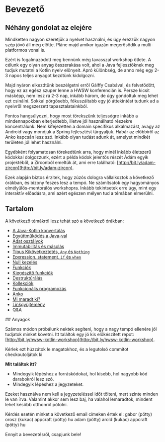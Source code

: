 # Bevezető

## Néhány gondolat az elejére

Mindketten nagyon szeretjük a nyelvet használni, és úgy érezzük nagyon szép jövő áll még előtte. Pláne majd amikor igazán megerősödik a multi-platformos vonal is. 

Ezért is fogalmazódott meg bennünk még tavasszal workshop ötlete. A célunk egy olyan anyag összerakása volt, ahol a Java fejlesztőknek meg tudjuk mutatni a Kotlin nyelv előnyeit. Apró különbség, de anno még egy 2-3 napos teljes anyagot kezdtünk kidolgozni.

Majd nyáron elkezdtünk beszélgetni erről Gálffy Csabával, és felvetődött, hogy ez az egész szuper lenne a HWSW konferencián is. Persze kicsit másképp, nem lesz rá 2-3 nap, inkább három, de úgy gondoltuk meg lehet ezt csinálni. Sokkal pörgősebb, fókuszáltabb egy jó áttekintést tudunk ad a nyelvről megszerzett tapasztalatainkból.

Fontos hangsúlyozni, hogy most törekszünk teljességre inkább a mindennapokban elterjedtebb, illetve jól használható részekre koncentrálunk. Nem kifejezetten a domain specifikus alkalmazást, avagy az Android vagy mondjuk a Spring fejlesztést tárgyaljuk. Habár az előbbiről az Anko kapcsán lesz szó. Inkább olyan tudást adunk át, amelyet mindkét területen jól lehet használni.

Egyébként folyamatosan törekedtünk arra, hogy minél inkább életszerű kódokkal dolgozzunk, ezért a példa kódok jelentős részét Ádám egyik projektéből, a Zirconból emeltük át, ami erre található: [http://bit.ly/adam-zircon](http://bit.ly/adam-zircon).

Ezek alapján biztos érzitek, hogy zúzós dologra vállalkoztok a következő órákban, és bizony feszes lesz a tempó. Ne számítsatok egy hagyományos elmélyülős-mentorálós workshopra. Inkább tekintsetek erre úgy, mint egy interaktív előadásra, ami azért egészen mélyen tud a témában elmerülni.

## Tartalom

A következő témákról lesz tehát szó a következő órákban:

- [A Java-Kotlin konvertálás](https://github.com/AppCraft-Projects/appcraft-kotlin-workshop/blob/master/docs/hu/01_convert_from_java.md)
- [Együttműködés a Java-val](https://github.com/AppCraft-Projects/appcraft-kotlin-workshop/blob/master/docs/hu/02_java_interop.md)
- [Adat osztályok](https://github.com/AppCraft-Projects/appcraft-kotlin-workshop/blob/master/docs/hu/03_data_classes.md)
- [Immutabilitás és másolás](https://github.com/AppCraft-Projects/appcraft-kotlin-workshop/blob/master/docs/hu/04_immutability_and_copy.md)
- [Típus Kikövetkeztetés, `Any` és `Nothing`](https://github.com/AppCraft-Projects/appcraft-kotlin-workshop/blob/master/docs/hu/05_type_inference_any_nothing.md)
- [Epxression, statement, `if` és `when`](https://github.com/AppCraft-Projects/appcraft-kotlin-workshop/blob/master/docs/hu/06_expression_statement_if_and_when.md)
- [Null kezelés](https://github.com/AppCraft-Projects/appcraft-kotlin-workshop/blob/master/docs/hu/07_nullability.md)
- [Funkciók](https://github.com/AppCraft-Projects/appcraft-kotlin-workshop/blob/master/docs/hu/08_functions.md)
- [Kiegészítő funkciók](https://github.com/AppCraft-Projects/appcraft-kotlin-workshop/blob/master/docs/hu/09_extension_functions.md)
- [Destruktúrálás](https://github.com/AppCraft-Projects/appcraft-kotlin-workshop/blob/master/docs/hu/10_destructuring.md)
- [Kollekciók](https://github.com/AppCraft-Projects/appcraft-kotlin-workshop/blob/master/docs/hu/11_collections.md)
- [Funkcionális programozás](https://github.com/AppCraft-Projects/appcraft-kotlin-workshop/blob/master/docs/hu/12_functional_programming.md)
- [Anko](https://github.com/AppCraft-Projects/appcraft-kotlin-workshop/blob/master/docs/hu/13_anko.md)
- [Mi maradt ki?](https://github.com/AppCraft-Projects/appcraft-kotlin-workshop/blob/master/docs/hu/14_missing.md)
- [Linkgyűjtemény](https://github.com/AppCraft-Projects/appcraft-kotlin-workshop/blob/master/docs/hu/15_links.md)
- Q&A

## Anyagok

Számos módon próbálunk nektek segíteni, hogy a nagy tempó ellenére jól tudjatok minket követni. Itt találtok egy jó kis előkészített repot: [http://bit.ly/hwsw-kotlin-workshop](http://bit.ly/hwsw-kotlin-workshop). 

Kérlek ezt húzzátok le magatokhoz, és a legutolsó commitot checkoutoljátok ki

**Mit találtok itt?**
- Mindegyik lépéshez a forráskódokat, hol kisebb, hol nagyobb kód darabokról lesz szó.  
- Mindegyik lépéshez a jegyzeteket. 

Ezeket használva nem kell a jegyzeteléssel időt tölteni, mert szinte minden le van írva. Valamint akkor sem lesz baj, ha valahol lemaradtok, mindent lehet később otthonról pótolni.

Kérdés esetén minket a következő email címeken értek el:
gabor (pötty) orosz (kukac) appcraft (pötty) hu
adam (pötty) arold (kukac) appcraft (pötty) hu

Ennyit a bevezetésről, csapjunk bele!
